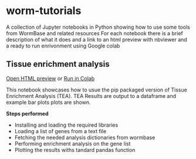 # worm-tutorials
A collection of Jupyter notebooks in Python showing how to use some tools from WormBase and related resources
For each notebook there is a brief description of what it does and a link to an html preview with nbviewer and a ready to run enrivonment using Google colab



## Tissue enrichment analysis 
[Open HTML preview](https://nbviewer.jupyter.org/github/Munfred/worm-tutorials/blob/main/tissue_enrichment_analysis.ipynb) or [Run in Colab](https://colab.research.google.com/github/Munfred/worm-tutorials/blob/main/tissue_enrichment_analysis.ipynb)

This notebook showcases how to usue the pip packaged version of Tissue Enrichment Analysis (TEA). 
TEA Results are output to a dataframe and example bar plots plots are shown. 

**Steps performed**

- Installing and loading the required libraries
- Loading a list of genes from a text file
- Fetching the needed analysis dictionaries from wormbase
- Performing enrichment analysis on the gene list
- Plotting the results withs tandard pandas function
